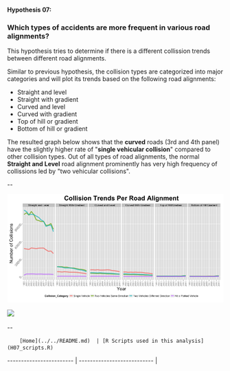 #### Hypothesis 07:
### Which types of accidents are more frequent in various road alignments?

This hypothesis tries to determine if there is a different collission trends between different road alignments.

Similar to previous hypothesis, the collision types are categorized into major categories and will plot its trends based on the following road alignments:
 - Straight and level
 - Straight with gradient
 - Curved and level
 - Curved with gradient
 - Top of hill or gradient
 -  Bottom of hill or gradient 

The resulted graph below shows that the **curved** roads (3rd and 4th panel) have the slightly higher rate of "**single vehicular collision**" compared to other collision types. Out of all types of road alignments, the normal **Straight and Level** road alignment prominently has very high frequency of collissions led by "two vehicular collisions".

--

![](H07_GraphA.png)

![](H07_TableA.png)




--
        
        [Home](../../README.md)  | [R Scripts used in this analysis](H07_scripts.R)
------------------------ | ---------------------------
        |
